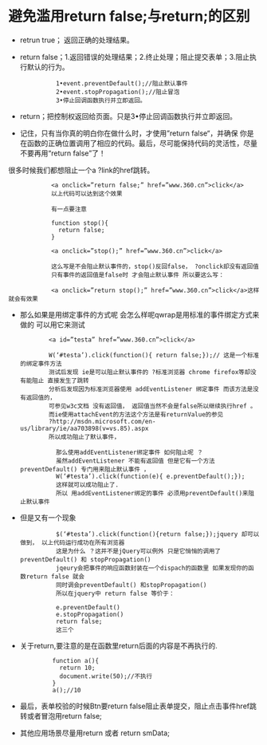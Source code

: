 # 避免滥用return false;与return;的区别 #

- retrun true； 返回正确的处理结果。
- return false；1.返回错误的处理结果；2.终止处理；阻止提交表单；3.阻止执行默认的行为。

                1•event.preventDefault();//阻止默认事件
                2•event.stopPropagation();//阻止冒泡
                3•停止回调函数执行并立即返回。

- return；把控制权返回给页面。只是3•停止回调函数执行并立即返回。

- 记住，只有当你真的明白你在做什么时，才使用”return false“，并确保
你是在函数的正确位置调用了相应的代码。最后，尽可能保持代码的灵活性，尽量不要再用“return false”了！

很多时候我们都想阻止一个a ?link的href跳转。

                <a onclick=”return false;” href=”www.360.cn”>click</a>
                以上代码可以达到这个效果

                有一点要注意

                function stop(){
                  return false;
                }

                <a onclick=”stop();” href=”www.360.cn”>click</a>

                这么写是不会阻止默认事件的，stop()反回false， ?onclick却没有返回值
                只有事件的返回值是false时 才会阻止默认事件 所以要这么写：

                <a onclick=”return stop();” href=”www.360.cn”>click</a>这样就会有效果

- 那么如果是用绑定事件的方式呢 会怎么样呢qwrap是用标准的事件绑定方式来做的 可以用它来测试

              <a id=”testa” href=”www.360.cn”>click</a>

              W(‘#testa’).click(function(){ return false;});// 这是一个标准的绑定事件方法
              测试后发现 ie是可以阻止默认事件的 ?标准浏览器 chrome firefox等却没有能阻止 直接发生了跳转
              分析后发现因为标准浏览器使用 addEventListener 绑定事件 而该方法是没有返回值的，
              可参见w3c文档 没有返回值， 返回值当然不会是false所以继续执行href 。
              而ie使用attachEvent的方法这个方法是有returnValue的参见
              ?http://msdn.microsoft.com/en-us/library/ie/aa703898(v=vs.85).aspx
              所以成功阻止了默认事件，

                那么使用addEventListener绑定事件 如何阻止呢 ？
                虽然addEventListener 不能有返回值 但是它有一个方法 preventDefault() 专门用来阻止默认事件 ，
                W(‘#testa’).click(function(e){ e.preventDefault();});
                这样就可以成功阻止了.
                所以 用addEventListener绑定的事件 必须用preventDefault()来阻止默认事件
                

- 但是又有一个现象

                $(‘#testa’).click(function(){return false;});jquery 却可以做到， 以上代码运行成功在所有浏览器
                这是为什么 ？这并不是jQuery可以例外 只是它悄悄的调用了preventDefault() 和 stopPropagation()
                jqeury会把事件的响应函数封装在一个dispach的函数里 如果发现你的函数return false 就会
                同时调会preventDefault() 和stopPropagation()
                所以在jquery中 return false 等价于：

                e.preventDefault()
                e.stopPropagation()
                return false;
                这三个
                
 - 关于return,要注意的是在函数里return后面的内容是不再执行的.

                function a(){ 
                  return 10; 
                  document.write(50);//不执行 
                }
                a();//10

- 最后，表单校验的时候Btn要return false阻止表单提交，阻止点击事件<a>href跳转或者冒泡用return false;
- 其他应用场景尽量用return 或者 return smData;
